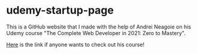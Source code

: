 # udemy-startup-page
This is a GitHub website that I made with the help of Andrei Neagoie on his Udemy course "The Complete Web Developer in 2021: Zero to Mastery".

<a href="https://www.udemy.com/course/the-complete-web-developer-zero-to-mastery/">Here</a> is the link if anyone wants to check out his course!
